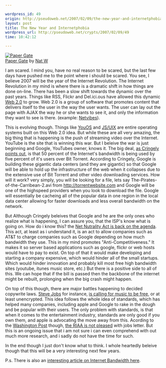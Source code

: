 ```yaml
---

wordpress_id: 49
origin: http://pseudoweb.net/2007/02/09/the-new-year-and-internetphobia/
layout: post
title: The New Year and Internetphobia
wordpress_url: http://pseudoweb.net/crypts/2007/02/09/49
time: 10:42:12

---
```

<a href="http://www.flickr.com/photos/icco/384413275/" title="photo sharing"><img src="http://farm1.static.flickr.com/178/384413275_ce1d0e93fc.jpg" class="flickr-photo" alt="Paper Gate" /></a>  
<span class="flickr-caption"><a href="http://www.flickr.com/photos/icco/384413275/">Paper Gate</a> by <a href="http://www.flickr.com/people/icco/">Nat W</a></span>

I am scared. I mind you, have no real reason to be scared, but the last few days have pushed me to the point where i should be scared. You see, I believe 2007 will be the year of the Internet Revolution. The Internet Revolution in my mind is where there is a dramatic shift in how things are done on-line. There has been a slow shift towards the dynamic over the past years. Things like RSS, Flickr and Del.ici.ous have allowed this dynamic <a href="http://en.wikipedia.org/wiki/Web_2">Web 2.0</a> to grow. Web 2.0 is a group of software that promotes content that delivers itself to the user in the way the user wants. The user can lay out the page with AJAX the way he or she wants to see it, and only the information they want to see is there. (example: <a href="http://www.netvibes.com/">Netvibes</a>).

This is evolving though. Things like <a href="https://www.youos.com/">YouOS</a> and <a href="http://www.masswerk.at/jsuix/">JS/UIX</a> are entire operating systems built on this Web 2.0  idea. But while these are all very amazing, the big thing that is happening is the push of streaming video over the Internet. YouTube is the site that is winning this war. But I beleive the war is just beginning and Google, YouTubes owner, knows it. The big deal, <a href="http://www.pbs.org/cringely/pulpit/2007/pulpit_20070119_001510.html">as Cringely points out</a>, is that 50 percent of the Internet's bandwidth is being used by five percent of it's users over Bit Torrent. According to Cringely, Google is building these gigantic data centers (and they are gigantic) so that Google will be able to hold up the infrastructure of the web when it collapses due to the extensive use of Bit Torrent and other video downloading services. How will it work? very simply, you will be looking for a file, lets say The-Pirates-of-the-Carribean-2.avi from http://torrentwebsite.com and Google will be one of the highspeed providers when you look to download the file. Google will essentially be cacheing all of the popular data in one region in the local data center allowing for faster downloads and less overall bandwidth on the network.

But Although Cringely beleives that Google and he are the only ones who realize what is happening, I can assure you, that the ISP's know what is going on. How do i know this? the <a href="http://www.abcarticledirectory.com/Article/Net-Neutrality-Act-Once-Again-on-the-Agenda/31886">Net Nutrality Act is back on the agenda</a>. This act, at least as i understand it, is an act to allow companies such as AT&amp;T to charge companies such as Google depending on how much bandwidth they use. This in my mind promotes "Anti-Competitiveness." It makes it so server based applications such as google, flickr or web hosts would have to pay to exist. On top of that it would make developing and starting a company expensive, which would hinder all of the small startups. Which would hinder innovation and probably kill most free high bandwidth sites (youtube, itunes music store, etc.) But there is a positive side to all of this. We can hope that if the bill is passed then the backbone of the internet might be rebuilt, prolonging when the big crash might happen.

On top of this though, there are major battles happening to decided copywrite laws. <a href="http://en.wikipedia.org/wiki/Steve_Jobs">Steve Jobs</a> for instance, <a href="http://www.apple.com/hotnews/thoughtsonmusic/">is calling for music to be free</a>, or at least unencrypted. This idea follows the whole idea of standards, which has helped many companies, including apple and Google to rake in the dough and be popular with their users. The only problem with standards, is that when it comes to the entertainment industry, standards are only good if you own them, and apple is advocating the move away from this. Acording to the <a href="http://www.washingtonpost.com/">Washington Post</a> though, <a href="http://www.washingtonpost.com/wp-dyn/content/article/2007/02/08/AR2007020801855.html">the RIAA is not pleased</a> with jobs letter. But this is an ongoing issue that i am not sure i can even comprehend with out much more research, and i sadly do not have the time for such.

In the end though I just don't know what to think. I whole heartedly beleive though that this will be a very interesting next few years.

P.s. There is also an <a href="http://www.forbes.com/2007/01/30/info-traffic-jams-oped-cx_pk_0131network.html">interesting article on Internet Bandwidth here</a>.</p>

